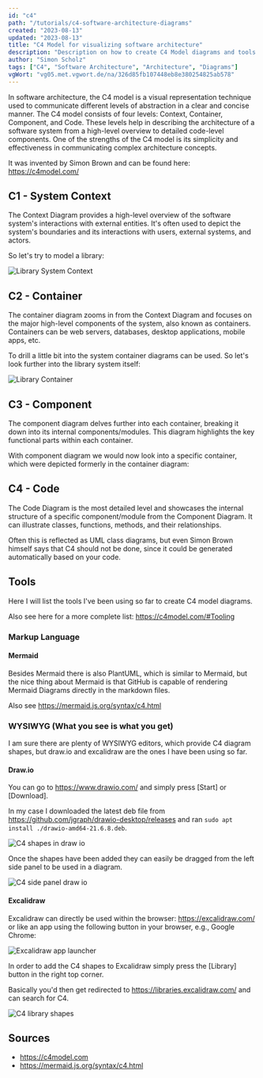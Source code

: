 ```yaml
---
id: "c4"
path: "/tutorials/c4-software-architecture-diagrams"
created: "2023-08-13"
updated: "2023-08-13"
title: "C4 Model for visualizing software architecture"
description: "Description on how to create C4 Model diagrams and tools to use it"
author: "Simon Scholz"
tags: ["C4", "Software Architecture", "Architecture", "Diagrams"]
vgWort: "vg05.met.vgwort.de/na/326d85fb107448eb8e380254825ab578"
---
```


In software architecture, the C4 model is a visual representation technique used to communicate different levels of abstraction in a clear and concise manner. The C4 model consists of four levels: Context, Container, Component, and Code. These levels help in describing the architecture of a software system from a high-level overview to detailed code-level components. One of the strengths of the C4 model is its simplicity and effectiveness in communicating complex architecture concepts.

It was invented by Simon Brown and can be found here: https://c4model.com/

## C1 - System Context

The Context Diagram provides a high-level overview of the software system's interactions with external entities. It's often used to depict the system's boundaries and its interactions with users, external systems, and actors.

So let's try to model a library:

![Library System Context](./Library-System-Context.drawio.png)

## C2 - Container

The container diagram zooms in from the Context Diagram and focuses on the major high-level components of the system, also known as containers. Containers can be web servers, databases, desktop applications, mobile apps, etc.

To drill a little bit into the system container diagrams can be used. So let's look further into the library system itself:

![Library Container](./Library-Container.drawio.png)

## C3 - Component

The component diagram delves further into each container, breaking it down into its internal components/modules. This diagram highlights the key functional parts within each container.

With component diagram we would now look into a specific container, which were depicted formerly in the container diagram:

## C4 - Code

The Code Diagram is the most detailed level and showcases the internal structure of a specific component/module from the Component Diagram. It can illustrate classes, functions, methods, and their relationships.

Often this is reflected as UML class diagrams, but even Simon Brown himself says that C4 should not be done, since it could be generated automatically based on your code.

## Tools

Here I will list the tools I've been using so far to create C4 model diagrams.

Also see here for a more complete list: https://c4model.com/#Tooling

### Markup Language

#### Mermaid

Besides Mermaid there is also PlantUML, which is similar to Mermaid, but the nice thing about Mermaid is that GitHub is capable of rendering Mermaid Diagrams directly in the markdown files.

Also see https://mermaid.js.org/syntax/c4.html

### WYSIWYG (What you see is what you get)

I am sure there are plenty of WYSIWYG editors, which provide C4 diagram shapes, but draw.io and excalidraw are the ones I have been using so far.

#### Draw.io

You can go to https://www.drawio.com/ and simply press [Start] or [Download].

In my case I downloaded the latest deb file from https://github.com/jgraph/drawio-desktop/releases and ran `sudo apt install ./drawio-amd64-21.6.8.deb`.

![C4 shapes in draw io](./drawio-c4-shapes.png)

Once the shapes have been added they can easily be dragged from the left side panel to be used in a diagram.

![C4 side panel draw io](./drawio-c4-side-panel.png)

#### Excalidraw

Excalidraw can directly be used within the browser: https://excalidraw.com/ or like an app using the following button in your browser, e.g., Google Chrome:

![Excalidraw app launcher](./excalidraw-app-launcher.png)

In order to add the C4 shapes to Excalidraw simply press the [Library] button in the right top corner.

Basically you'd then get redirected to https://libraries.excalidraw.com/ and can search for C4.

![C4 library shapes](./excalidraw-c4-shapes.png)

## Sources

- https://c4model.com
- https://mermaid.js.org/syntax/c4.html
